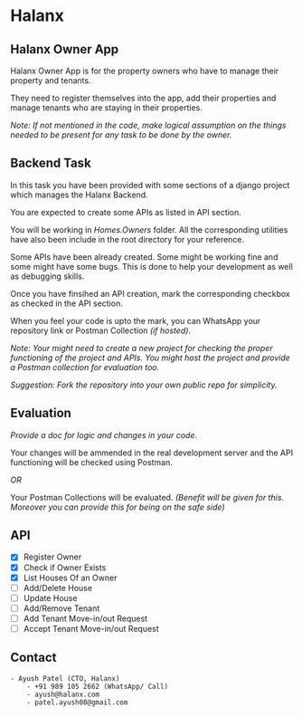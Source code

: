 # Halanx

## Halanx Owner App

Halanx Owner App is for the property owners who have to manage their property and tenants.

They need to register themselves into the app, add their properties and manage tenants who are staying in their properties.

*Note: If not mentioned in the code, make logical assumption on the things needed to be present for any task to be done by the owner.*

## Backend Task

In this task you have been provided with some sections of a django project which manages the Halanx Backend.

You are expected to create some APIs as listed in API section.

You will be working in *Homes.Owners* folder. All the corresponding utilities have also been include in the root directory for your reference.

Some APIs have been already created. Some might be working fine and some might have some bugs. This is done to help your development as well as debugging skills.

Once you have finsihed an API creation, mark the corresponding checkbox as checked in the API section.

When you feel your code is upto the mark, you can WhatsApp your repository link or Postman Collection *(if hosted)*.

*Note: Your might need to create a new project for checking the proper functioning of the project and APIs. You might host the project and provide a Postman collection for evaluation too.*

*Suggestion: Fork the repository into your own public repo for simplicity.*

## Evaluation

*Provide a doc for logic and changes in your code.*

Your changes will be ammended in the real development server and the API functioning will be checked using Postman.

*OR*

Your Postman Collections will be evaluated. *(Benefit will be given for this. Moreover you can provide this for being on the safe side)*

## API

- [x] Register Owner
- [x] Check if Owner Exists
- [x] List Houses Of an Owner
- [ ] Add/Delete House
- [ ] Update House
- [ ] Add/Remove Tenant
- [ ] Add Tenant Move-in/out Request
- [ ] Accept Tenant Move-in/out Request

## Contact

	- Ayush Patel (CTO, Halanx)
		- +91 989 105 2662 (WhatsApp/ Call)
		- ayush@halanx.com
		- patel.ayush08@gmail.com